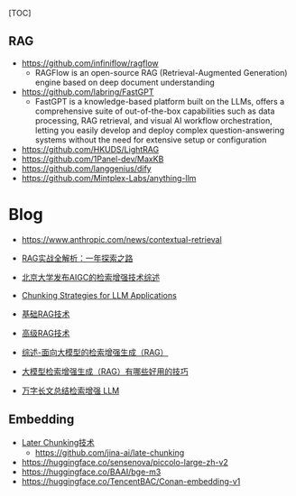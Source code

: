 [TOC]



## RAG

- https://github.com/infiniflow/ragflow
  - RAGFlow is an open-source RAG (Retrieval-Augmented Generation) engine based on deep document understanding
- https://github.com/labring/FastGPT
  - FastGPT is a knowledge-based platform built on the LLMs, offers a comprehensive suite of out-of-the-box capabilities such as data processing, RAG retrieval, and visual AI workflow orchestration, letting you easily develop and deploy complex question-answering systems without the need for extensive setup or configuration
- https://github.com/HKUDS/LightRAG
- https://github.com/1Panel-dev/MaxKB
- https://github.com/langgenius/dify
- https://github.com/Mintplex-Labs/anything-llm

# Blog

- https://www.anthropic.com/news/contextual-retrieval

- [RAG实战全解析：一年探索之路](https://zhuanlan.zhihu.com/p/682253496)

- [北京大学发布AIGC的检索增强技术综述](https://mp.weixin.qq.com/s/o8oTN06UsQSlb5BNyJH23w)

- [Chunking Strategies for LLM Applications](https://www.pinecone.io/learn/chunking-strategies/)

- [基础RAG技术](https://blog.csdn.net/baidu_25854831/article/details/135331625)

- [高级RAG技术](https://blog.csdn.net/baidu_25854831/article/details/135592272)

- [综述-面向大模型的检索增强生成（RAG）](https://mp.weixin.qq.com/s/TbjbLY6a1h7rgvM5IE4vaw)

- [大模型检索增强生成（RAG）有哪些好用的技巧](https://www.zhihu.com/question/625481187/answer/3279041129)

- [万字长文总结检索增强 LLM](https://zhuanlan.zhihu.com/p/655272123)

## Embedding

- [Later Chunking技术](https://mp.weixin.qq.com/s/V_4Sxkh01Q-hrBXrv61IFw)
  - https://github.com/jina-ai/late-chunking
- https://huggingface.co/sensenova/piccolo-large-zh-v2
- https://huggingface.co/BAAI/bge-m3
- https://huggingface.co/TencentBAC/Conan-embedding-v1
